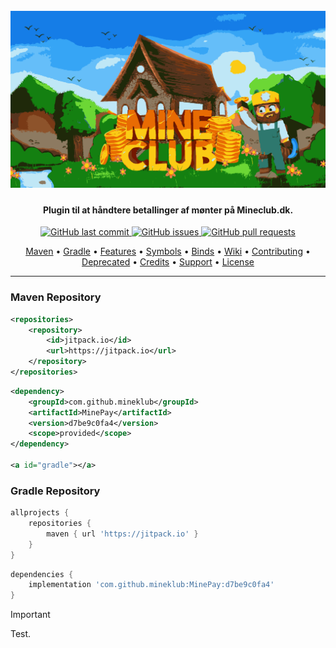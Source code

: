 <a id="readme-top"></a>

<h1 align="center">
  <br>
  <a href="https://github.com/mineklub/MinePay/releases"><img src="https://raw.githubusercontent.com/bondegaard/MinePay/main/.github/mineclub_logo.svg" alt="MineClub Logo"></a>
</h1>

<h4 align="center">Plugin til at håndtere betallinger af mønter på Mineclub.dk.</h4>

<p align="center">
    <a href="https://github.com/mineklub/MinePay/commits/main">
    <img src="https://img.shields.io/github/last-commit/mineklub/MinePay.svg?style=flat-square&logo=github&logoColor=white"
         alt="GitHub last commit">
    <a href="https://github.com/mineklub/MinePay/issues">
    <img src="https://img.shields.io/github/issues-raw/mineklub/MinePay.svg?style=flat-square&logo=github&logoColor=white"
         alt="GitHub issues">
    <a href="https://github.com/mineklub/MinePay/pulls">
    <img src="https://img.shields.io/github/issues-pr-raw/mineklub/MinePay.svg?style=flat-square&logo=github&logoColor=white"
         alt="GitHub pull requests">
</p>

<p align="center">
  <a href="#maven">Maven</a> •
  <a href="#gradle">Gradle</a> •
  <a href="#features">Features</a> •
  <a href="#symbols">Symbols</a> •
  <a href="#binds">Binds</a> •
  <a href="#wiki">Wiki</a> •
  <a href="#contributing">Contributing</a> •
  <a href="#deprecated">Deprecated</a> •
  <a href="#credits">Credits</a> •
  <a href="#support">Support</a> •
  <a href="#license">License</a>
</p>

---

<a id="maven"></a>
### Maven Repository
```xml
<repositories>
    <repository>
        <id>jitpack.io</id>
        <url>https://jitpack.io</url>
    </repository>
</repositories>
```
```xml
<dependency>
    <groupId>com.github.mineklub</groupId>
    <artifactId>MinePay</artifactId>
    <version>d7be9c0fa4</version>
    <scope>provided</scope>
</dependency>

<a id="gradle"></a>
```
### Gradle Repository
```gradle
allprojects {
    repositories {
        maven { url 'https://jitpack.io' }
    }
}

```

```gradle
dependencies {
    implementation 'com.github.mineklub:MinePay:d7be9c0fa4'
}

```

> [!IMPORTANT]  
> Test.